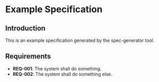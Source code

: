# Example Specification

## Introduction

This is an example specification generated by the spec-generator tool.

## Requirements

-   **REQ-001**: The system shall do something.
-   **REQ-002**: The system shall do something else.
